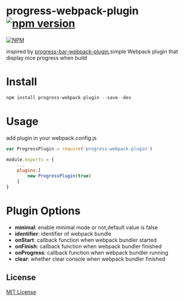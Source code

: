 progress-webpack-plugin  [![npm version](https://badge.fury.io/js/progress-webpack-plugin.svg)](https://badge.fury.io/js/progress-webpack-plugin)
===
[![NPM](https://nodei.co/npm/progress-webpack-plugin.png?downloads=true&downloadRank=true&stars=true)](https://nodei.co/npm/progress-webpack-plugin/)

inspired by [progress-bar-webpack-plugin](https://github.com/clessg/progress-bar-webpack-plugin),simple Webpack plugin that display nice progress when build

Install
===

```javascript
npm install progress-webpack-plugin --save--dev
```

Usage
===

add plugin in your webpack.config.js

```javascript
var ProgressPlugin = require('progress-webpack-plugin')

module.exports = {
    ...
    plugins:[
        new ProgressPlugin(true)
    ]
}
```

Plugin Options
===

- **minimal**: enable minimal mode or not,default value is false
- **identifier**: identifier of webpack bundle
- **onStart**: callback function when webpack bundler started
- **onFinish**: callback function when webpack bundler finished
- **onProgress**: callback function when webpack bundler running
- **clear**: whether clear console when webpack bundler finished


## License

[MIT License](http://en.wikipedia.org/wiki/MIT_License)